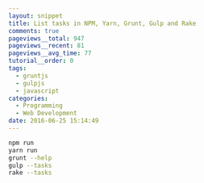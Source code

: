 ```yaml
---
layout: snippet
title: List tasks in NPM, Yarn, Grunt, Gulp and Rake
comments: true
pageviews__total: 947
pageviews__recent: 81
pageviews__avg_time: 77
tutorial__order: 0
tags:
  - gruntjs
  - gulpjs
  - javascript
categories:
  - Programming
  - Web Development
date: 2016-06-25 15:14:49
---
```


```bash
npm run
yarn run
grunt --help
gulp --tasks
rake --tasks
```
